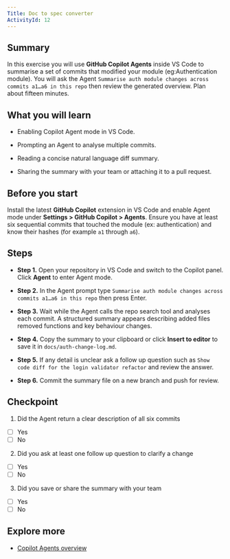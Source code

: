 ```yaml
---
Title: Doc to spec converter
ActivityId: 12
---
```


## Summary

In this exercise you will use **GitHub Copilot Agents** inside VS Code to summarise a set of commits that modified your module (eg:Authentication module). You will ask the Agent `Summarise auth module changes across commits a1…a6 in this repo` then review the generated overview. Plan about fifteen minutes.

## What you will learn

- Enabling Copilot Agent mode in VS Code.

- Prompting an Agent to analyse multiple commits.

- Reading a concise natural language diff summary.

- Sharing the summary with your team or attaching it to a pull request.

## Before you start

Install the latest **GitHub Copilot** extension in VS Code and enable Agent mode under **Settings > GitHub Copilot > Agents**. Ensure you have at least six sequential commits that touched the module (ex: authentication) and know their hashes (for example `a1` through `a6`).

## Steps

- **Step 1.** Open your repository in VS Code and switch to the Copilot panel. Click **Agent** to enter Agent mode.

- **Step 2.** In the Agent prompt type `Summarise auth module changes across commits a1…a6 in this repo` then press Enter.

- **Step 3.** Wait while the Agent calls the repo search tool and analyses each commit. A structured summary appears describing added files removed functions and key behaviour changes.

- **Step 4.** Copy the summary to your clipboard or click **Insert to editor** to save it in `docs/auth-change-log.md`.

- **Step 5.** If any detail is unclear ask a follow up question such as `Show code diff for the login validator refactor` and review the answer.

- **Step 6.** Commit the summary file on a new branch and push for review.

## Checkpoint

1. Did the Agent return a clear description of all six commits

- [ ] Yes
- [ ] No

2. Did you ask at least one follow up question to clarify a change

- [ ] Yes
- [ ] No

3. Did you save or share the summary with your team

- [ ] Yes
- [ ] No

## Explore more

- [Copilot Agents overview](https://code.visualstudio.com/docs/copilot/chat/chat-agent-mode)
